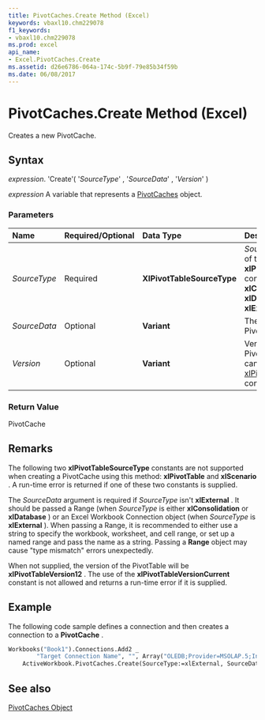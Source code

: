 ```yaml
---
title: PivotCaches.Create Method (Excel)
keywords: vbaxl10.chm229078
f1_keywords:
- vbaxl10.chm229078
ms.prod: excel
api_name:
- Excel.PivotCaches.Create
ms.assetid: d26e6786-064a-174c-5b9f-79e85b34f59b
ms.date: 06/08/2017
---
```



# PivotCaches.Create Method (Excel)

Creates a new PivotCache.


## Syntax

 _expression_. 'Create'( '_SourceType_' , '_SourceData_' , '_Version_' )

 _expression_ A variable that represents a [PivotCaches](./Excel.PivotCaches.md) object.


### Parameters



|**Name**|**Required/Optional**|**Data Type**|**Description**|
|:-----|:-----|:-----|:-----|
| _SourceType_|Required| **XlPivotTableSourceType**| _SourceType_ can be one of these **xlPivotTableSourceType** constants: **xlConsolidation** , **xlDatabase** , or **xlExternal** .|
| _SourceData_|Optional| **Variant**|The data for the new PivotTable cache.|
| _Version_|Optional| **Variant**|Version of the PivotTable. The version can be one of the [xlPivotTableVersionList](Excel.XlPivotTableVersionList.md) constants.|

### Return Value

PivotCache


## Remarks

The following two  **xlPivotTableSourceType** constants are not supported when creating a PivotCache using this method: **xlPivotTable** and **xlScenario** . A run-time error is returned if one of these two constants is supplied.

The  _SourceData_ argument is required if _SourceType_ isn't **xlExternal** . It should be passed a Range (when _SourceType_ is either **xlConsolidation** or **xlDatabase** ) or an Excel Workbook Connection object (when _SourceType_ is **xlExternal** ). When passing a Range, it is recommended to either use a string to specify the workbook, worksheet, and cell range, or set up a named range and pass the name as a string. Passing a **Range** object may cause "type mismatch" errors unexpectedly.

When not supplied, the version of the PivotTable will be  **xlPivotTableVersion12** . The use of the **xlPivotTableVersionCurrent** constant is not allowed and returns a run-time error if it is supplied.


## Example

The following code sample defines a connection and then creates a connection to a  **PivotCache** .


```vb
Workbooks("Book1").Connections.Add2 _
        "Target Connection Name", "", Array("OLEDB;Provider=MSOLAP.5;Integrated Security=SSPI;Persist Security Info=True;Data Source=##TargetServer##;Initial Catalog=Adventure Works DW", ""), "Adventure Works", 1
    ActiveWorkbook.PivotCaches.Create(SourceType:=xlExternal, SourceData:=ActiveWorkbook.Connections("Target Connection Name"), _ Version:=xlPivotTableVersion15).CreatePivotChart(ChartDestination:="Sheet1").Select

```


## See also


[PivotCaches Object](Excel.PivotCaches.md)

